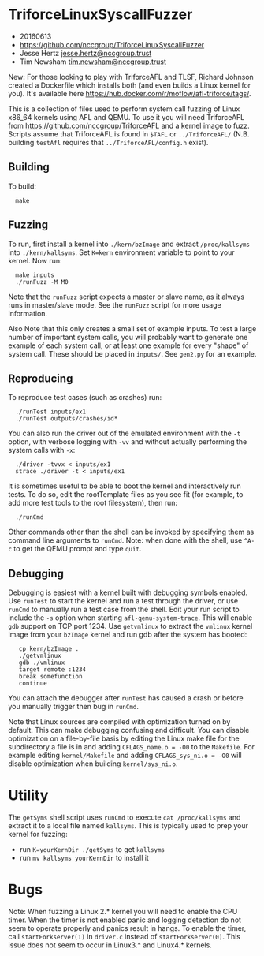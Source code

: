 # TriforceLinuxSyscallFuzzer
* 20160613
* https://github.com/nccgroup/TriforceLinuxSyscallFuzzer
* Jesse Hertz <jesse.hertz@nccgroup.trust>
* Tim Newsham <tim.newsham@nccgroup.trust>

New: For those looking to play with TriforceAFL and TLSF, Richard Johnson created a Dockerfile which installs both (and even builds a Linux kernel for you). It's available here <https://hub.docker.com/r/moflow/afl-triforce/tags/>.


This is a collection of files used to perform system call
fuzzing of Linux x86_64 kernels using AFL and QEMU.  To use 
it you will need TriforceAFL from https://github.com/nccgroup/TriforceAFL
and a kernel image to fuzz.  Scripts assume that TriforceAFL is
found in `$TAFL` or `../TriforceAFL/` (N.B. building `testAfl` requires
that `../TriforceAFL/config.h` exist).

## Building
To build:
```
  make
```

## Fuzzing
To run, first install a kernel into `./kern/bzImage` and 
extract `/proc/kallsyms`
into `./kern/kallsyms`. Set `K=kern` environment variable to point to
your kernel. Now run:

```
  make inputs
  ./runFuzz -M M0
```

Note that the `runFuzz` script expects a master or slave name, as
it always runs in master/slave mode.  See the `runFuzz` script for
more usage information.

Also Note that this only creates a small set of example inputs.  To test
a large number of important system calls, you will probably want to
generate one example of each system call, or at least one example
for every "shape" of system call.  These should be placed in `inputs/`.
See `gen2.py` for an example.

## Reproducing
To reproduce test cases (such as crashes) run:

```
  ./runTest inputs/ex1
  ./runTest outputs/crashes/id*
```

You can also run the driver out of the emulated environment
with the `-t` option, with verbose logging with `-vv`
and without actually performing the system calls with `-x`:

```
  ./driver -tvvx < inputs/ex1
  strace ./driver -t < inputs/ex1
```

It is sometimes useful to be able to boot the kernel and interactively 
run tests.  To do so, edit the rootTemplate files as you see fit (for
example, to add more test tools to the root filesystem), then run:

```
  ./runCmd
```

Other commands other than the shell can be invoked by specifying
them as command line arguments to `runCmd`.
Note: when done with the shell, use ```^A-c``` to get the QEMU prompt
and type ```quit```.

## Debugging
Debugging is easiest with a kernel built with debugging symbols enabled.
Use `runTest` to start the kernel and run a test through the
driver, or use `runCmd` to manually run a test case from the shell.
Edit your run script to include the `-s` option when starting `afl-qemu-system-trace`.
This will enable `gdb` support on TCP port 1234.  Use `getvmlinux` to extract
the `vmlinux` kernel image from your `bzImage` kernel and run gdb after
the system has booted:
```
   cp kern/bzImage .
   ./getvmlinux
   gdb ./vmlinux
   target remote :1234
   break somefunction
   continue
```
You can attach the debugger after `runTest` has caused a crash
or before you manually trigger then bug in `runCmd`.

Note that Linux sources are compiled with optimization turned
on by default. This can make debugging confusing and difficult.
You can disable optimization on a file-by-file
basis by editing the Linux make file for the subdirectory a file is
in and adding `CFLAGS_name.o = -O0` to the `Makefile`.  For
example editing `kernel/Makefile` and adding `CFLAGS_sys_ni.o = -O0`
will disable optimization when building `kernel/sys_ni.o`.

# Utility

The `getSyms` shell script uses `runCmd` to execute `cat /proc/kallsyms`
and extract it to a local file named `kallsyms`.  This is typically
used to prep your kernel for fuzzing:
* run `K=yourKernDir ./getSyms` to get `kallsyms`
* run `mv kallsyms yourKernDir` to install it

# Bugs

Note: When fuzzing a Linux 2.* kernel you will need to enable
the CPU timer.  When the timer is not enabled panic and logging
detection do not seem to operate properly and panics result
in hangs.  To enable the timer, call `startForkserver(1)` in
`driver.c` instead of `startForkserver(0)`.  This issue
does not seem to occur in Linux3.* and Linux4.* kernels.

